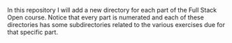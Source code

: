 In this repository I will add a new directory for each part of the Full
Stack Open course. Notice that every part is numerated and each of these
directories has some subdirectories related to the various exercises due
for that specific part.

